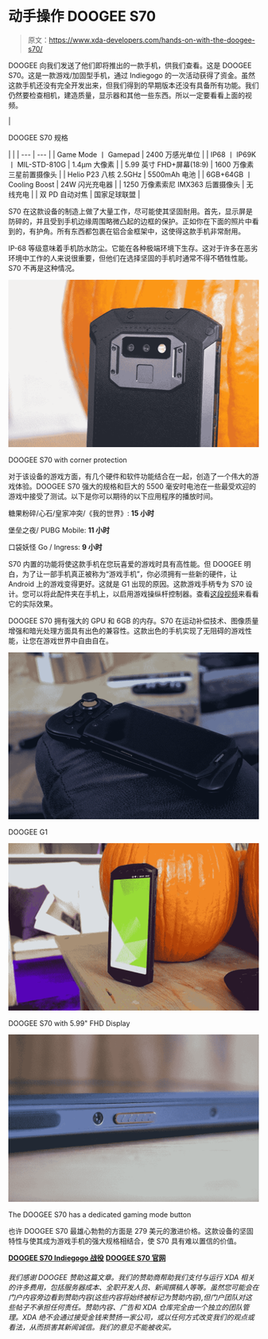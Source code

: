 # 动手操作 DOOGEE S70

> 原文：<https://www.xda-developers.com/hands-on-with-the-doogee-s70/>

DOOGEE 向我们发送了他们即将推出的一款手机，供我们查看。这是 DOOGEE S70。这是一款游戏/加固型手机，通过 Indiegogo 的一次活动获得了资金。虽然这款手机还没有完全开发出来，但我们得到的早期版本还没有具备所有功能。我们仍然要检查相机，建造质量，显示器和其他一些东西。所以一定要看看上面的视频。

| 

DOOGEE S70 规格

 |  |
| --- | --- |
| Game Mode 丨 Gamepad | 2400 万感光单位 |
| IP68 丨 IP69K 丨 MIL-STD-810G | 1.4μm 大像素 |
| 5.99 英寸 FHD+屏幕(18:9) | 1600 万像素三星前置摄像头 |
| Helio P23 八核 2.5GHz | 5500mAh 电池 |
| 6GB+64GB 丨 Cooling Boost | 24W 闪光充电器 |
| 1250 万像素索尼 IMX363 后置摄像头 | 无线充电 |
| 双 PD 自动对焦 | 国家足球联盟 |

S70 在这款设备的制造上做了大量工作，尽可能使其坚固耐用。首先，显示屏是防碎的，并且受到手机边缘周围略微凸起的边框的保护。正如你在下面的照片中看到的，有护角。所有东西都包裹在铝合金框架中，这使得这款手机非常耐用。

IP-68 等级意味着手机防水防尘。它能在各种极端环境下生存。这对于许多在恶劣环境中工作的人来说很重要，但他们在选择坚固的手机时通常不得不牺牲性能。S70 不再是这种情况。

 <picture>![](img/cb6c0511706b2062e00db539d82fa605.png)</picture> 

DOOGEE S70 with corner protection

对于该设备的游戏方面，有几个硬件和软件功能结合在一起，创造了一个伟大的游戏体验。DOOGEE S70 强大的规格和巨大的 5500 毫安时电池在一些最受欢迎的游戏中接受了测试。以下是你可以期待的以下应用程序的播放时间。

糖果粉碎/心石/皇家冲突/《我的世界》: **15 小时**

堡垒之夜/ PUBG Mobile: **11 小时**

口袋妖怪 Go / Ingress: **9 小时**

S70 内置的功能将使这款手机在您玩喜爱的游戏时具有高性能。但 DOOGEE 明白，为了让一部手机真正被称为“游戏手机”，你必须拥有一些新的硬件，让 Android 上的游戏变得更好。这就是 G1 出现的原因。这款游戏手柄专为 S70 设计。您可以将此配件夹在手机上，以启用游戏操纵杆控制器。查看[这段视频](https://youtu.be/nlTZvCCp2HY)来看看它的实际效果。

DOOGEE S70 拥有强大的 GPU 和 6GB 的内存。S70 在运动补偿技术、图像质量增强和暗光处理方面具有出色的兼容性。这款出色的手机实现了无阻碍的游戏性能，让您在游戏世界中自由自在。

 <picture>![](img/76e081628ae470e6602d1a715ebcfc5b.png)</picture> 

DOOGEE G1

 <picture>![](img/15a7589735ebe2f6f13e2d741070b171.png)</picture> 

DOOGEE S70 with 5.99" FHD Display

 <picture>![](img/4598b44eafc30a0ba3ea4051ee2d12bf.png)</picture> 

The DOOGEE S70 has a dedicated gaming mode button

也许 DOOGEE S70 最雄心勃勃的方面是 279 美元的激进价格。这款设备的坚固特性与使其成为游戏手机的强大规格相结合，使 S70 具有难以置信的价值。

[**DOOGEE S70 Indiegogo 战役**](https://www.indiegogo.com/projects/doogee-s70-world-s-first-rugged-gaming-smartphone#/) [**DOOGEE S70 官网**](https://www.doogee.cc/sale/s70/)

###### *我们感谢 DOOGEE 赞助这篇文章。我们的赞助商帮助我们支付与运行 XDA 相关的许多费用，包括服务器成本、全职开发人员、新闻撰稿人等等。虽然您可能会在门户内容旁边看到赞助内容(这些内容将始终被标记为赞助内容),但门户团队对这些帖子不承担任何责任。赞助内容、广告和 XDA 仓库完全由一个独立的团队管理。XDA 绝不会通过接受金钱来赞扬一家公司，或以任何方式改变我们的观点或看法，从而损害其新闻诚信。我们的意见不能被收买。*